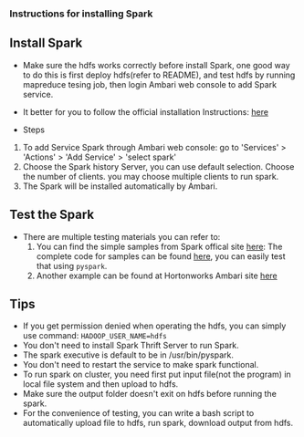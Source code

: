 ### Instructions for installing Spark

## Install Spark
* Make sure the hdfs works correctly before install Spark, one good way to do this is first deploy hdfs(refer to README), and test hdfs by running mapreduce tesing job, then login Ambari web console to add Spark service.
* It better for you to follow the official installation Instructions: [here](http://docs.hortonworks.com/HDPDocuments/HDP2/HDP-2.3.4/bk_spark-guide/content/ch_installing-spark.html)

* Steps
1. To add Service Spark through Ambari web console: go to 'Services' > 'Actions' > 'Add Service' > 'select spark'
2. Choose the Spark history Server, you can use default selection.
   Choose the number of clients. you may choose multiple clients to run spark.
3. The Spark will be installed automatically by Ambari.

## Test the Spark
* There are multiple testing materials you can refer to:
  1. You can find the simple samples from Spark offical site [here](http://spark.apache.org/examples.html):
     The complete code for samples can be found [here](https://github.com/apache/spark/tree/master/examples/src/main/python), you can easily test that using `pyspark`.
  2. Another example can be found at Hortonworks Ambari site [here](http://docs.hortonworks.com/HDPDocuments/HDP2/HDP-2.3.4/bk_spark-guide/content/run_wordcount.html)


## Tips
* If you get permission denied when operating the hdfs, you can simply use command: `HADOOP_USER_NAME=hdfs`
* You don't need to install Spark Thrift Server to run Spark.
* The spark executive is default to be in /usr/bin/pyspark.
* You don't need to restart the service to make spark functional.
* To run spark on cluster, you need first put input file(not the program) in local file system and then upload to hdfs.
* Make sure the output folder doesn't exit on hdfs before running the spark.
* For the convenience of testing, you can write a bash script to automatically upload file to hdfs, run spark, download output from hdfs.
